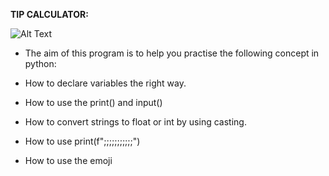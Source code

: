 **TIP CALCULATOR:**

![Alt Text](https://media.giphy.com/media/vFKqnCdLPNOKc/giphy.gif)
    
- The aim of this program is to help you practise the following concept in python:
* How to declare variables the right way.
+ How to use the print() and input()
- How to convert strings to float or int by using casting.
* How to use print(f";;;;;;;;;;;")
+ How to use the emoji
